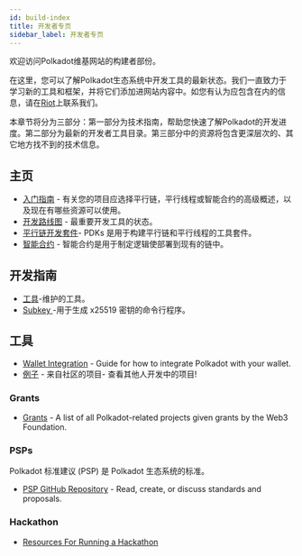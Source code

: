 ```yaml
---
id: build-index
title: 开发者专页
sidebar_label: 开发者专页
---
```


欢迎访问Polkadot维基网站的构建者部份。

在这里，您可以了解Polkadot生态系统中开发工具的最新状态。我们一直致力于学习新的工具和框架，并将它们添加进网站内容中。如您有认为应包含在内的信息，请在[Riot](https://riot.im/app/#/room/#polkadot-watercooler:matrix.org)上联系我们。

本章节将分为三部分：第一部分为技术指南，帮助您快速了解Polkadot的开发进度。第二部分为最新的开发者工具目录。第三部分中的资源将包含更深层次的、其它地方找不到的技术信息。

## 主页

- [入门指南](build-build-with-polkadot) - 有关您的项目应选择平行链，平行线程或智能合约的高级概述，以及现在有哪些资源可以使用。
- [开发路线图](build-dev-roadmap) - 最重要开发工具的状态。
- [平行链开发套件](build-pdk)- PDKs 是用于构建平行链和平行线程的工具套件。
- [智能合约](build-smart-contracts) - 智能合约是用于制定逻辑使部署到现有的链中。

## 开发指南

- [工具](build-tools-index)-维护的工具。
- [ Subkey ](https://substrate.dev/docs/en/ecosystem/subkey) -用于生成 x25519 密钥的命令行程序。

## 工具

- [Wallet Integration](build-wallet-integration) - Guide for how to integrate Polkadot with your wallet.
- [例子](build-examples-index) - 来自社区的项目- 查看其他人开发中的项目!

### Grants

- [Grants](grants) - A list of all Polkadot-related projects given grants by the Web3 Foundation.

### PSPs

Polkadot 标准建议 (PSP) 是 Polkadot 生态系统的标准。

- [PSP GitHub Repository](https://github.com/w3f/PSPs) - Read, create, or discuss standards and proposals.

### Hackathon

- [Resources For Running a Hackathon](build-hackathon)

